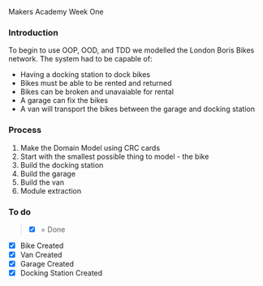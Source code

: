 Makers Academy Week One

### Introduction

To begin to use OOP, OOD, and TDD we modelled the London Boris Bikes network. The system had to be capable of: 

- Having a docking station to dock bikes
- Bikes must be able to be rented and returned
- Bikes can be broken and unavaiable for rental
- A garage can fix the bikes
- A van will transport the bikes between the garage and docking station 

### Process 

1. Make the Domain Model using CRC cards
2. Start with the smallest possible thing to model - the bike 
3. Build the docking station 
4. Build the garage 
5. Build the van 
6. Module extraction 

### To do 

> * [x] = Done

* [x] Bike Created
* [x] Van Created
* [x] Garage Created
* [x] Docking Station Created
